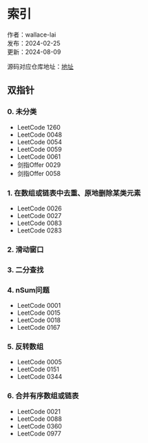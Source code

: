 # 索引

作者：wallace-lai </br>
发布：2024-02-25 </br>
更新：2024-08-09 <br>

源码对应仓库地址：[地址](https://github.com/wallace-lai/ATC)


## 双指针

### 0. 未分类
- LeetCode 1260
- LeetCode 0048
- LeetCode 0054
- LeetCode 0059
- LeetCode 0061
- 剑指Offer 0029
- 剑指Offer 0058

### 1. 在数组或链表中去重、原地删除某类元素
- LeetCode 0026
- LeetCode 0027
- LeetCode 0083
- LeetCode 0283

### 2. 滑动窗口

### 3. 二分查找

### 4. nSum问题
- LeetCode 0001
- LeetCode 0015
- LeetCode 0018
- LeetCode 0167

### 5. 反转数组

- LeetCode 0005
- LeetCode 0151
- LeetCode 0344

### 6. 合并有序数组或链表
- LeetCode 0021
- LeetCode 0088
- LeetCode 0360
- LeetCode 0977







